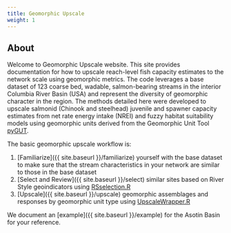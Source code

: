 ```yaml
---
title: Geomorphic Upscale
weight: 1
---
```


## About

Welcome to Geomorphic Upscale website. This site provides documentation for how to upscale reach-level fish capacity estimates to the network scale using geomorphic metrics.  The code leverages a base dataset of 123 coarse bed, wadable, salmon-bearing streams in the interior Columbia River Basin (USA) and represent the diversity of geomorphic character in the region.  The methods detailed here were developed to upscale salmonid (Chinook and steelhead) juvenile and spawner capacity estimates from net rate energy intake (NREI) and fuzzy habitat suitability models using geomorphic units derived from the Geomorphic Unit Tool [pyGUT](https://github.com/Riverscapes/pyGUT).  

The basic geomorphic upscale workflow is:

1. [Familiarize]({{ site.baseurl }}/familiarize) yourself with the base dataset to make sure that the stream characteristics in your network are similar to those in the base dataset
2. [Select and Review]({{ site.baseurl }}/select) similar sites based on River Style geoindicators using [RSselection.R]()
3. [Upscale]({{ site.baseurl }}/upscale)  geomorphic assemblages and responses by geomorphic unit type using [UpscaleWrapper.R]()

We document an [example]({{ site.baseurl }}/example) for the Asotin Basin for your reference.
